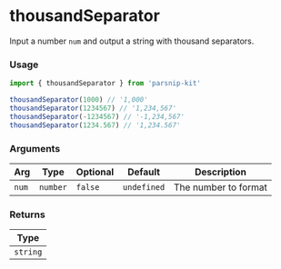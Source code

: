 # thousandSeparator
      
Input a number `num` and output a string with thousand separators.

### Usage

```ts
import { thousandSeparator } from 'parsnip-kit'

thousandSeparator(1000) // '1,000'
thousandSeparator(1234567) // '1,234,567'
thousandSeparator(-1234567) // '-1,234,567'
thousandSeparator(1234.567) // '1,234.567'
```

      
### Arguments
      
| Arg | Type | Optional | Default | Description |
| --- | --- | --- | --- | --- |
| `num` | `number` | `false` | `undefined` | The number to format |
      
### Returns

| Type |
| ---  |
| `string`  |